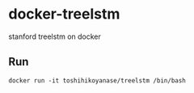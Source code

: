 # docker-treelstm
stanford treelstm on docker

## Run

    docker run -it toshihikoyanase/treelstm /bin/bash

